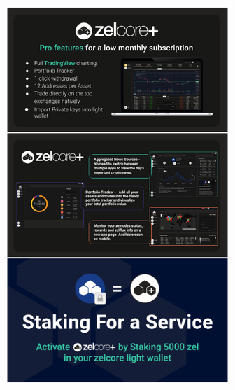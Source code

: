 ![zelcore](/img/ZelCore/Zelcore+_summary1.png)
![zelcore](/img/ZelCore/Zelcore+_summary2.png)
![zelcore](/img/ZelCore/Staking_as_a_service.png)
